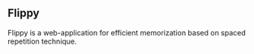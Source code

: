 ## Flippy 
Flippy is a web-application for efficient memorization based on spaced repetition technique.